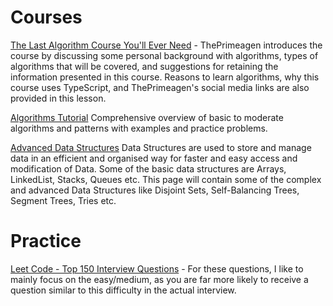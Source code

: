 # Courses

[The Last Algorithm Course You'll Ever Need](https://frontendmasters.com/courses/algorithms/introduction/) -  ThePrimeagen introduces the course by discussing some personal background with algorithms, types of algorithms that will be covered, and suggestions for retaining the information presented in this course. Reasons to learn algorithms, why this course uses TypeScript, and ThePrimeagen's social media links are also provided in this lesson.

[Algorithms Tutorial](https://www.geeksforgeeks.org/fundamentals-of-algorithms/?ref=shm) Comprehensive overview of basic to moderate algorithms and patterns with examples and practice problems. 

[Advanced Data Structures](https://www.geeksforgeeks.org/fundamentals-of-algorithms/?ref=shm) Data Structures are used to store and manage data in an efficient and organised way for faster and easy access and modification of Data. Some of the basic data structures are Arrays, LinkedList, Stacks, Queues etc. This page will contain some of the complex and advanced Data Structures like Disjoint Sets, Self-Balancing Trees, Segment Trees, Tries etc.

# Practice

[Leet Code - Top 150 Interview Questions](https://leetcode.com/studyplan/top-interview-150/) - For these questions, I like to mainly focus on the easy/medium, as you are far more likely to receive a question similar to this difficulty in the actual interview.

